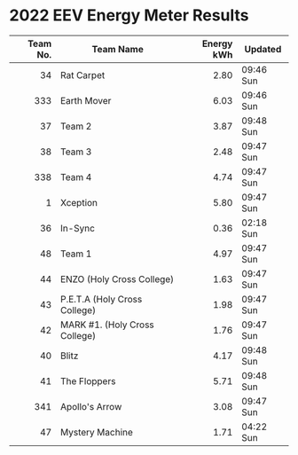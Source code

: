 # 2022 EEV Energy Meter Results
|Team No.|Team Name|Energy kWh|Updated|
|---:|---|---:|---|
|34|Rat Carpet|2.80|09:46 Sun|
|333|Earth Mover|6.03|09:46 Sun|
|37|Team 2|3.87|09:48 Sun|
|38|Team 3|2.48|09:47 Sun|
|338|Team 4|4.74|09:47 Sun|
|1|Xception|5.80|09:47 Sun|
|36|In-Sync|0.36|02:18 Sun|
|48|Team 1|4.97|09:47 Sun|
|44|ENZO (Holy Cross College)|1.63|09:47 Sun|
|43|P.E.T.A (Holy Cross College)|1.98|09:47 Sun|
|42|MARK #1. (Holy Cross College)|1.76|09:47 Sun|
|40|Blitz|4.17|09:48 Sun|
|41|The Floppers|5.71|09:48 Sun|
|341|Apollo's Arrow|3.08|09:47 Sun|
|47|Mystery Machine|1.71|04:22 Sun|
